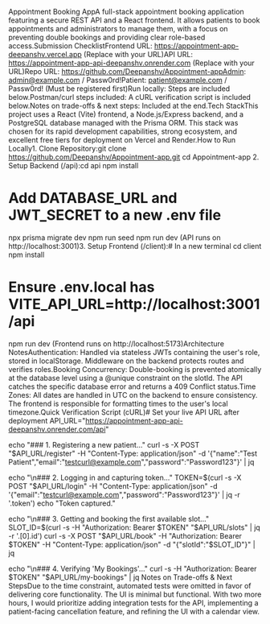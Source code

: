 Appointment Booking AppA full-stack appointment booking application featuring a secure REST API and a React frontend. It allows patients to book appointments and administrators to manage them, with a focus on preventing double bookings and providing clear role-based access.Submission ChecklistFrontend URL: https://appointment-app-deepanshv.vercel.app (Replace with your URL)API URL: https://appointment-app-api-deepanshv.onrender.com (Replace with your URL)Repo URL: https://github.com/Deepanshv/Appointment-appAdmin: admin@example.com / Passw0rd!Patient: patient@example.com / Passw0rd! (Must be registered first)Run locally: Steps are included below.Postman/curl steps included: A cURL verification script is included below.Notes on trade-offs & next steps: Included at the end.Tech StackThis project uses a React (Vite) frontend, a Node.js/Express backend, and a PostgreSQL database managed with the Prisma ORM. This stack was chosen for its rapid development capabilities, strong ecosystem, and excellent free tiers for deployment on Vercel and Render.How to Run Locally1. Clone Repository:git clone https://github.com/Deepanshv/Appointment-app.git
cd Appointment-app
2. Setup Backend (/api):cd api
npm install
# Add DATABASE_URL and JWT_SECRET to a new .env file
npx prisma migrate dev
npm run seed
npm run dev
(API runs on http://localhost:3001)3. Setup Frontend (/client):# In a new terminal
cd client
npm install
# Ensure .env.local has VITE_API_URL=http://localhost:3001/api
npm run dev
(Frontend runs on http://localhost:5173)Architecture NotesAuthentication: Handled via stateless JWTs containing the user's role, stored in localStorage. Middleware on the backend protects routes and verifies roles.Booking Concurrency: Double-booking is prevented atomically at the database level using a @unique constraint on the slotId. The API catches the specific database error and returns a 409 Conflict status.Time Zones: All dates are handled in UTC on the backend to ensure consistency. The frontend is responsible for formatting times to the user's local timezone.Quick Verification Script (cURL)# Set your live API URL after deployment
API_URL="https://appointment-app-api-deepanshv.onrender.com/api"

echo "### 1. Registering a new patient..."
curl -s -X POST "$API_URL/register" -H "Content-Type: application/json" -d '{"name":"Test Patient","email":"testcurl@example.com","password":"Password123"}' | jq

echo "\n### 2. Logging in and capturing token..."
TOKEN=$(curl -s -X POST "$API_URL/login" -H "Content-Type: application/json" -d '{"email":"testcurl@example.com","password":"Password123"}' | jq -r '.token')
echo "Token captured."

echo "\n### 3. Getting and booking the first available slot..."
SLOT_ID=$(curl -s -H "Authorization: Bearer $TOKEN" "$API_URL/slots" | jq -r '.[0].id')
curl -s -X POST "$API_URL/book" -H "Authorization: Bearer $TOKEN" -H "Content-Type: application/json" -d "{\"slotId\":\"$SLOT_ID\"}" | jq

echo "\n### 4. Verifying 'My Bookings'..."
curl -s -H "Authorization: Bearer $TOKEN" "$API_URL/my-bookings" | jq
Notes on Trade-offs & Next StepsDue to the time constraint, automated tests were omitted in favor of delivering core functionality. The UI is minimal but functional. With two more hours, I would prioritize adding integration tests for the API, implementing a patient-facing cancellation feature, and refining the UI with a calendar view.
